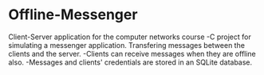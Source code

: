 # Offline-Messenger
Client-Server application for the computer networks course
-C project for simulating a messenger application. Transfering messages between the clients and the server.
-Clients can receive messages when they are offline also.
-Messages and clients' credentials are stored in an SQLite database.
